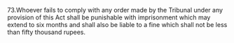 73.Whoever fails to comply with any order made by the Tribunal under any provision of this Act shall be punishable with imprisonment which may extend to six months and shall also be liable to a fine which shall not be less than fifty thousand rupees.
